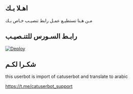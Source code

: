## اهـلا بـك
مـن هـنا تستطيـع عمـل رابط تنصيـب خـاص بـك

## رابـط السـورس للتنـصيـب

[![Deploy](https://www.herokucdn.com/deploy/button.svg)](https://heroku.com/deploy?template=https://github.com/avenddda/jmthon)
## شكـرا لكـم 


this userbot is import of catuserbot and translate to arabic

https://t.me/catuserbot_support
